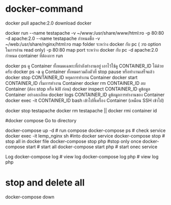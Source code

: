 # docker-command

docker pull apache:2.0  download docker

docker run --name testapache -v ~/www:/usr/share/www/html:ro -p 80:80 -d apache:2.0
  --name testapache กำหนดชื่อ
  -v ~/web:/usr/share/nginx/html:ro     map folder ระหว่าง docker กับ pc   ( :ro option ในการอ่าน read only)
  -p 80:80                              map port ระหว่าง docker กับ pc
  -d apache:2.0                         กำหนด container ที่ต้องการ run
  
docker ps ดู Container ทั้งหมดเฉพาะที่กำลังทำงานอยู่ เอาไว้ใช้ดู CONTAINER_ID ได้ด้วยครับ
docker ps -a ดู Container ทั้งหมดรวมถึงตัวที่ stop pause หรือทำงานเสร็จแล้ว
docker stop CONTAINER_ID หยุดการทำงาน Container
docker start CONTAINER_ID เริ่มการทำงาน Container
docker rm CONTAINER_ID ลบ Container  (ต้อง stop หรือ kill ก่อน)
docker inspect CONTAINER_ID ดูข้อมูล Container อย่างละเอียด
docker logs CONTAINER_ID ดูข้อมูลการทำงานของ Container
docker exec -it CONTAINER_ID bash เข้าไปที่เครื่อง Container (เหมือน SSH เข้าไป)


docker stop testapache 
docker rm testapache  ||  docker rmi container id


#docker compose
Go to directory 

docker-compose up -d   # run compose
docker-compose ps      # check service
docker exec -it lemp_nginx sh   #into docker service
docker-compose stop     # stop all in docker file
docker-compose stop php  #stop only once
docker-compose start  # start all 
docker-compose start php  # start onec service

Log
docker-compose log       # view log
docker-compose log php   # view log php

# stop and delete all
docker-compose down
